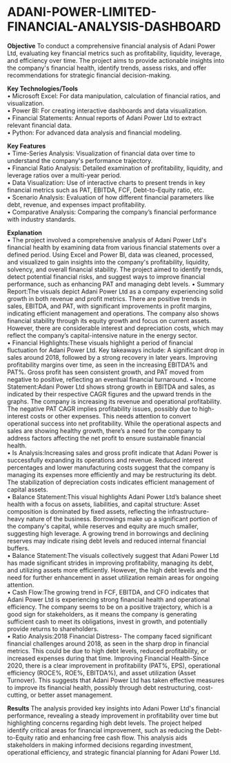 # ADANI-POWER-LIMITED-FINANCIAL-ANALYSIS-DASHBOARD

**Objective**
To conduct a comprehensive financial analysis of Adani Power Ltd, evaluating key financial metrics such as profitability, liquidity, leverage, and efficiency over time. The project aims to provide actionable insights into the company's financial health, identify trends, assess risks, and offer recommendations for strategic financial decision-making.</p>


**Key Technologies/Tools**
<br>
• Microsoft Excel: For data manipulation, calculation of financial ratios, and visualization.
<br>
• Power BI: For creating interactive dashboards and data visualization.
<br>
• Financial Statements: Annual reports of Adani Power Ltd to extract relevant financial data.
<br>
• Python: For advanced data analysis and financial modeling.

**Key Features**
<br>
• Time-Series Analysis: Visualization of financial data over time to understand the company's performance trajectory.
<br>
• Financial Ratio Analysis: Detailed examination of profitability, liquidity, and leverage ratios over a multi-year period.
<br>
• Data Visualization: Use of interactive charts to present trends in key financial metrics such as PAT, EBITDA, FCF, Debt-to-Equity ratio, etc.
<br>
• Scenario Analysis: Evaluation of how different financial parameters like debt, revenue, and expenses impact profitability.
<br>
• Comparative Analysis: Comparing the company’s financial performance with industry standards.

**Explanation**
<br>
•  The project involved a comprehensive analysis of Adani Power Ltd's financial health by examining data from various financial statements over a defined period. Using Excel and Power BI, data was cleaned, processed, and visualized to gain insights into the company's profitability, liquidity, solvency, and overall financial stability. The project aimed to identify trends, detect potential financial risks, and suggest ways to improve financial performance, such as enhancing PAT and managing debt levels.
• Summary Report:The visuals depict Adani Power Ltd as a company experiencing solid growth in both revenue and profit metrics. There are positive trends in sales, EBITDA, and PAT, with significant improvements in profit margins, indicating efficient management and operations. The company also shows financial stability through its equity growth and focus on current assets. However, there are considerable interest and depreciation costs, which may reflect the company’s capital-intensive nature in the energy sector.
<br>
• Financial Highlights:These visuals highlight a period of financial fluctuation for Adani Power Ltd. Key takeaways include: A significant drop in sales around 2018, followed by a strong recovery in later years. Improving profitability margins over time, as seen in the increasing EBITDA% and PAT%. Gross profit has seen consistent growth, and PAT moved from negative to positive, reflecting an eventual financial turnaround.
• Income Statement:Adani Power Ltd shows strong growth in EBITDA and sales, as indicated by their respective CAGR figures and the upward trends in the graphs. The company is increasing its revenue and operational profitability. The negative PAT CAGR implies profitability issues, possibly due to high-interest costs or other expenses. This needs attention to convert operational success into net profitability. While the operational aspects and sales are showing healthy growth, there’s a need for the company to address factors affecting the net profit to ensure sustainable financial health.<br>
• Is Analysis:Increasing sales and gross profit indicate that Adani Power is successfully expanding its operations and revenue. Reduced interest percentages and lower manufacturing costs suggest that the company is managing its expenses more efficiently and may be restructuring its debt. The stabilization of depreciation costs indicates efficient management of capital assets.<br>
• Balance Statement:This visual highlights Adani Power Ltd’s balance sheet health with a focus on assets, liabilities, and capital structure: Asset composition is dominated by fixed assets, reflecting the infrastructure-heavy nature of the business. Borrowings make up a significant portion of the company's capital, while reserves and equity are much smaller, suggesting high leverage. A growing trend in borrowings and declining reserves may indicate rising debt levels and reduced internal financial buffers.<br>
• Balance Statement:The visuals collectively suggest that Adani Power Ltd has made significant strides in improving profitability, managing its debt, and utilizing assets more efficiently. However, the high debt levels and the need for further enhancement in asset utilization remain areas for ongoing attention.<br>
• Cash Flow:The growing trend in FCF, EBITDA, and CFO indicates that Adani Power Ltd is experiencing strong financial health and operational efficiency. The company seems to be on a positive trajectory, which is a good sign for stakeholders, as it means the company is generating sufficient cash to meet its obligations, invest in growth, and potentially provide returns to shareholders.<br>
• Ratio Analysis:2018 Financial Distress- The company faced significant financial challenges around 2018, as seen in the sharp drop in financial metrics. This could be due to high debt levels, reduced profitability, or increased expenses during that time. Improving Financial Health-Since 2020, there is a clear improvement in profitability (PAT%, EPS), operational efficiency (ROCE%, ROE%, EBITDA%), and asset utilization (Asset Turnover). This suggests that Adani Power Ltd has taken effective measures to improve its financial health, possibly through debt restructuring, cost-cutting, or better asset management.

**Results**
The analysis provided key insights into Adani Power Ltd's financial performance, revealing a steady improvement in profitability over time but highlighting concerns regarding high debt levels. The project helped identify critical areas for financial improvement, such as reducing the Debt-to-Equity ratio and enhancing free cash flow. This analysis aids stakeholders in making informed decisions regarding investment, operational efficiency, and strategic financial planning for Adani Power Ltd.
